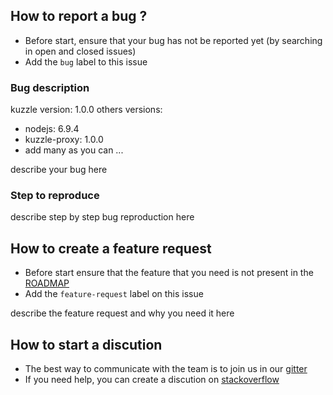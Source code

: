 ## How to report a bug ?
- Before start, ensure that your bug has not be reported yet (by searching in open and closed issues)
- Add the `bug` label to this issue

### Bug description
kuzzle version: 1.0.0
others versions:
 - nodejs: 6.9.4
 - kuzzle-proxy: 1.0.0
 - add many as you can ...

describe your bug here

### Step to reproduce
describe step by step bug reproduction here


## How to create a feature request
- Before start ensure that the feature that you need is not present in the [ROADMAP](../ROADMAP.md)
- Add the `feature-request` label on this issue

describe the feature request and why you need it here


## How to start a discution
- The best way to communicate with the team is to join us in our [gitter](http://gitter.im/kuzzleio/kuzzle)
- If you need help, you can create a discution on [stackoverflow](http://stackoverflow.com/questions/ask)
